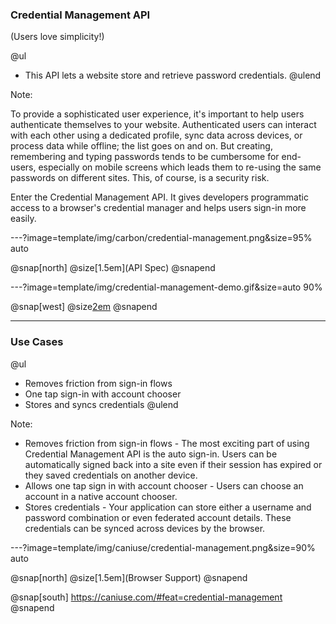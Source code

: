 ### Credential Management API

(Users love simplicity!)

@ul
- This API lets a website store and retrieve password credentials.
@ulend

Note:

To provide a sophisticated user experience, it's important to help users authenticate themselves to your website. Authenticated users can interact with each other using a dedicated profile, sync data across devices, or process data while offline; the list goes on and on. But creating, remembering and typing passwords tends to be cumbersome for end-users, especially on mobile screens which leads them to re-using the same passwords on different sites. This, of course, is a security risk.

Enter the Credential Management API. It gives developers programmatic access to a browser's credential manager and helps users sign-in more easily.

---?image=template/img/carbon/credential-management.png&size=95% auto

@snap[north]
@size[1.5em](API Spec)
@snapend

---?image=template/img/credential-management-demo.gif&size=auto 90%

@snap[west]
@size[2em](Demo)
@snapend

---

### Use Cases

@ul
- Removes friction from sign-in flows
- One tap sign-in with account chooser
- Stores and syncs credentials
@ulend

Note:

- Removes friction from sign-in flows - The most exciting part of using Credential Management API is the auto sign-in. Users can be automatically signed back into a site even if their session has expired or they saved credentials on another device.
- Allows one tap sign in with account chooser - Users can choose an account in a native account chooser.
- Stores credentials - Your application can store either a username and password combination or even federated account details. These credentials can be synced across devices by the browser.

---?image=template/img/caniuse/credential-management.png&size=90% auto

@snap[north]
@size[1.5em](Browser Support)
@snapend

@snap[south]
https://caniuse.com/#feat=credential-management
@snapend
